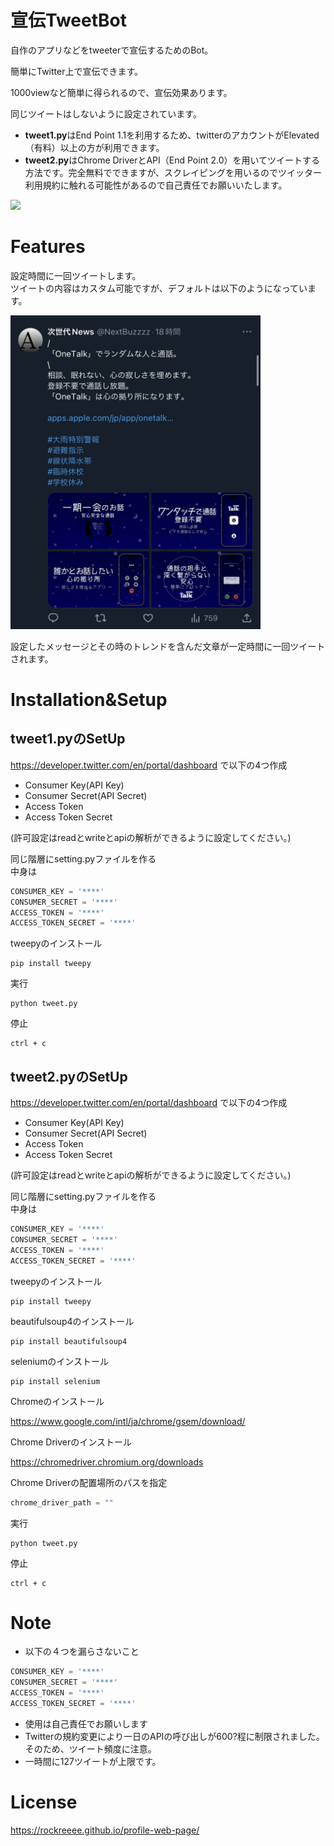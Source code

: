 #  宣伝TweetBot
 
自作のアプリなどをtweeterで宣伝するためのBot。

簡単にTwitter上で宣伝できます。

1000viewなど簡単に得られるので、宣伝効果あります。

同じツイートはしないように設定されています。

- **tweet1.py**はEnd Point 1.1を利用するため、twitterのアカウントがElevated（有料）以上の方が利用できます。
- **tweet2.py**はChrome DriverとAPI（End Point 2.0）を用いてツイートする方法です。完全無料でできますが、スクレイピングを用いるのでツイッター利用規約に触れる可能性があるので自己責任でお願いいたします。

<img src="https://user-images.githubusercontent.com/103748137/209810729-6c7d124e-4894-4a62-b633-fe9539e154d0.JPEG" width="250">

# Features
 
設定時間に一回ツイートします。  
ツイートの内容はカスタム可能ですが、デフォルトは以下のようになっています。  

<img src="assets/images/intro.jpg" alt="Image" width="400" >

設定したメッセージとその時のトレンドを含んだ文章が一定時間に一回ツイートされます。
 
 
# Installation&Setup

## tweet1.pyのSetUp

https://developer.twitter.com/en/portal/dashboard
で以下の4つ作成
- Consumer Key(API Key)
- Consumer Secret(API Secret)
- Access Token
- Access Token Secret

(許可設定はreadとwriteとapiの解析ができるように設定してください。)

同じ階層にsetting.pyファイルを作る  
中身は  
```setting.py
CONSUMER_KEY = '****'  
CONSUMER_SECRET = '****'  
ACCESS_TOKEN = '****'  
ACCESS_TOKEN_SECRET = '****'  
```
 
tweepyのインストール
 
```
pip install tweepy
```

実行
 
```
python tweet.py
```
停止  
```
ctrl + c
```

## tweet2.pyのSetUp

https://developer.twitter.com/en/portal/dashboard
で以下の4つ作成
- Consumer Key(API Key)
- Consumer Secret(API Secret)
- Access Token
- Access Token Secret

(許可設定はreadとwriteとapiの解析ができるように設定してください。)

同じ階層にsetting.pyファイルを作る  
中身は  
```setting.py
CONSUMER_KEY = '****'  
CONSUMER_SECRET = '****'  
ACCESS_TOKEN = '****'  
ACCESS_TOKEN_SECRET = '****'  
```
 
tweepyのインストール
 
```
pip install tweepy
```
 
beautifulsoup4のインストール
 
```
pip install beautifulsoup4
```
 
seleniumのインストール
 
```
pip install selenium 
```
 
Chromeのインストール

https://www.google.com/intl/ja/chrome/gsem/download/


Chrome Driverのインストール

https://chromedriver.chromium.org/downloads

Chrome Driverの配置場所のパスを指定
```tweet2.py
chrome_driver_path = ""
```


実行
 
```
python tweet.py
```
停止  
```
ctrl + c
```
 
# Note

- 以下の４つを漏らさないこと
```setting.py
CONSUMER_KEY = '****'  
CONSUMER_SECRET = '****'  
ACCESS_TOKEN = '****'  
ACCESS_TOKEN_SECRET = '****'  
```

- 使用は自己責任でお願いします
- Twitterの規約変更により一日のAPIの呼び出しが600?程に制限されました。そのため、ツイート頻度に注意。
- 一時間に127ツイートが上限です。
 
# License

https://rockreeee.github.io/profile-web-page/